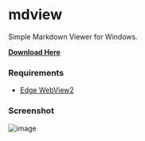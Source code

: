 # mdview
Simple Markdown Viewer for Windows.

**[Download Here](https://github.com/setsumi/mdview/releases/)**

### Requirements
- [Edge WebView2](https://developer.microsoft.com/en-us/microsoft-edge/webview2/#download-section)


### Screenshot
![image](https://user-images.githubusercontent.com/5970554/236902353-ae0223d1-0f0c-4300-9ad1-93dae2828c3b.png)
